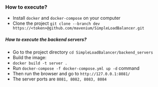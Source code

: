 ### How to execute?
- Install `docker` and `docker-compose` on your computer
- Clone the project `git clone --branch dev https://<token>@github.com/mavenium/SimpleLoadBalancer.git`

##### How to execute the backend servers?
- Go to the project directory `cd SimpleLoadBalancer/backend_servers`
- Build the image:
- `docker build -t server .`
- Run `docker-compose -f docker-compose.yml up -d` command
- Then run the browser and go to `http://127.0.0.1:8081/`
- The server ports are `8081, 8082, 8083, 8084`